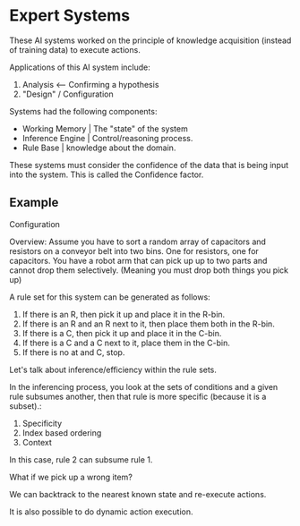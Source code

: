 # Expert Systems

These AI systems worked on the principle of knowledge acquisition (instead of
training data) to execute actions.

Applications of this AI system include:

1. Analysis <-- Confirming a hypothesis
2. "Design" / Configuration

Systems had the following components:

- Working Memory | The "state" of the system
- Inference Engine | Control/reasoning process.
- Rule Base | knowledge about the domain.

These systems must consider the confidence of the data that is being input into
the system. This is called the Confidence factor.

## Example

Configuration

Overview: Assume you have to sort a random array of capacitors and resistors on
a conveyor belt into two bins. One for resistors, one for capacitors. You have a
robot arm that can pick up up to two parts and cannot drop them selectively.
(Meaning you must drop both things you pick up)

A rule set for this system can be generated as follows:

1. If there is an R, then pick it up and place it in the R-bin.
2. If there is an R and an R next to it, then place them both in the R-bin.
3. If there is a C, then pick it up and place it in the C-bin.
4. If there is a C and a C next to it, place them in the C-bin.
5. If there is no at and C, stop.

Let's talk about inference/efficiency within the rule sets.

In the inferencing process, you look at the sets of conditions and a given rule
subsumes another, then that rule is more specific (because it is a subset).:

1. Specificity
2. Index based ordering
3. Context

In this case, rule 2 can subsume rule 1.

What if we pick up a wrong item?

We can backtrack to the nearest known state and re-execute actions.

It is also possible to do dynamic action execution.


